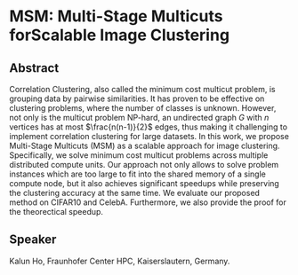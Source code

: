 # MSM: Multi-Stage Multicuts forScalable Image Clustering

## Abstract
Correlation Clustering, also called the minimum cost multicut problem, is grouping data by pairwise similarities.
It has proven to be effective on clustering problems, where the number of classes is unknown.
However, not only is the multicut problem NP-hard, an undirected graph $G$ with $n$ vertices has at most $\frac{n(n-1)}{2}$ edges, thus making it challenging to implement correlation clustering for large datasets.
In this work, we propose Multi-Stage Multicuts (MSM) as a scalable approach for image clustering.
Specifically, we solve minimum cost multicut problems across multiple distributed compute units.
Our approach not only allows to solve problem instances which are too large to fit into the shared memory of a single compute node, but it also achieves significant speedups while preserving the clustering accuracy at the same time. We evaluate our proposed method on CIFAR10 and CelebA. Furthermore, we also provide the proof for the theorectical speedup.

## Speaker
Kalun Ho, Fraunhofer Center HPC, Kaiserslautern, Germany.
